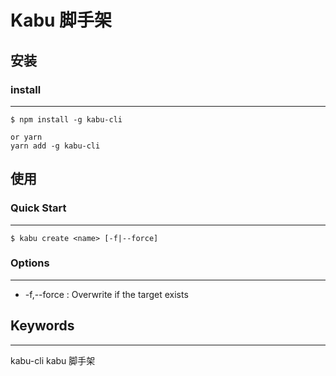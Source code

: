 # Kabu 脚手架

## 安装

### install

---

```
$ npm install -g kabu-cli

or yarn
yarn add -g kabu-cli
```

## 使用

### Quick Start

---

```
$ kabu create <name> [-f|--force]
```

### Options

---

-   -f,--force : Overwrite if the target exists

## Keywords

---

kabu-cli kabu 脚手架

